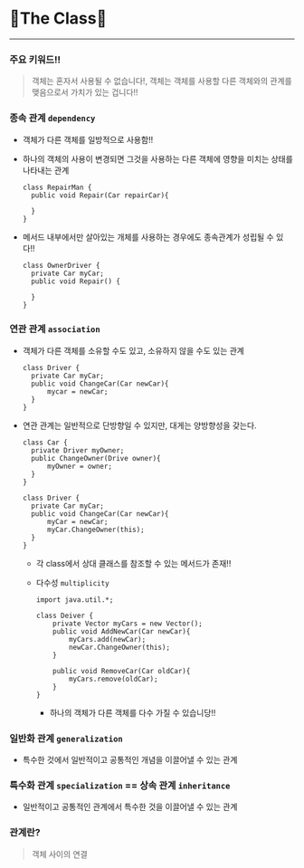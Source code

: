 # 🏫The Class🏫

<hr />



### 주요 키워드!!

> 객체는 혼자서 사용될 수 없습니다!, 객체는 객체를 사용할 다른 객체와의 관계를 맺음으로서 가치가 있는 겁니다!!



### 종속 관계 `dependency`

- 객체가 다른 객체를 일방적으로 사용함!!

- 하나의 객체의 사용이 변경되면 그것을 사용하는 다른 객체에 영향을 미치는 상태를 나타내는 관계

  ```
  class RepairMan {
  	public void Repair(Car repairCar){
  	
  	}
  }
  ```

- 메서드 내부에서만 살아있는 개체를 사용하는 경우에도 종속관계가 성립될 수 있다!!

  ```
  class OwnerDriver {
  	private Car myCar;
  	public void Repair() {
  	
  	}
  }
  ```

  



### 연관 관계 `association`

- 객체가 다른 객체를 소유할 수도 있고, 소유하지 않을 수도 있는 관계

  ```
  class Driver {
  	private Car myCar;
  	public void ChangeCar(Car newCar){
  		mycar = newCar;
  	}
  }
  ```

- 연관 관계는 일반적으로 단방향일 수 있지만, 대게는 양방향성을 갖는다.

  ```
  class Car {
  	private Driver myOwner;
  	public ChangeOwner(Drive owner){
  		myOwner = owner;
  	}
  }
  
  class Driver {
  	private Car myCar;
  	public void ChangeCar(Car newCar){
  		myCar = newCar;
  		myCar.ChangeOwner(this);
  	}
  }
  ```

  - 각 class에서 상대 클래스를 참조할 수 있는 메서드가 존재!!

  - 다수성 `multiplicity`

    ```
    import java.util.*;
    
    class Deiver {
    	private Vector myCars = new Vector();
    	public void AddNewCar(Car newCar){
    		myCars.add(newCar);
    		newCar.ChangeOwner(this);
    	}
    	
    	public void RemoveCar(Car oldCar){
    		myCars.remove(oldCar);
    	}
    }
    ```

    - 하나의 객체가 다른 객체를 다수 가질 수 있습니당!!



### 일반화 관계 `generalization`

- 특수한 것에서 일반적이고 공통적인 개념을 이끌어낼 수 있는 관계



### 특수화 관계 `specialization` == 상속 관계 `inheritance`

- 일반적이고 공통적인 관계에서 특수한 것을 이끌어낼 수 있는 관계



### 관계란?

> 객체 사이의 연결
